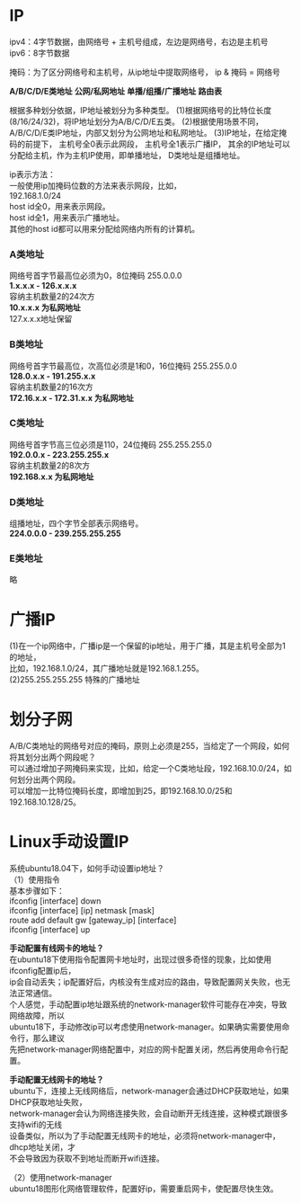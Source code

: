 # IP            
            
ipv4：4字节数据，由网络号 + 主机号组成，左边是网络号，右边是主机号            
ipv6：8字节数据            
            
掩码：为了区分网络号和主机号，从ip地址中提取网络号， ip & 掩码 = 网络号              

**A/B/C/D/E类地址**
**公网/私网地址**
**单播/组播/广播地址**
**路由表**

根据多种划分依据，IP地址被划分为多种类型。
(1)根据网络号的比特位长度(8/16/24/32)，将IP地址划分为A/B/C/D/E五类。
(2)根据使用场景不同，A/B/C/D/E类IP地址，内部又划分为公网地址和私网地址。
(3)IP地址，在给定掩码的前提下，
   主机号全0表示此网段，
   主机号全1表示广播IP，
   其余的IP地址可以分配给主机，作为主机IP使用，即单播地址，
   D类地址是组播地址。
        
ip表示方法：          
一般使用ip加掩码位数的方法来表示网段，比如，          
192.168.1.0/24          
host id全0，用来表示网段。          
host id全1，用来表示广播地址。          
其他的host id都可以用来分配给网络内所有的计算机。          
          
### A类地址          
网络号首字节最高位必须为0，8位掩码 255.0.0.0            
**1.x.x.x - 126.x.x.x**            
容纳主机数量2的24次方            
**10.x.x.x 为私网地址**            
127.x.x.x地址保留            
            
            
### B类地址          
网络号首字节最高位，次高位必须是1和0，16位掩码 255.255.0.0            
**128.0.x.x - 191.255.x.x**               
容纳主机数量2的16次方            
**172.16.x.x - 172.31.x.x 为私网地址**            
            
            
### C类地址          
网络号首字节高三位必须是110，24位掩码 255.255.255.0            
**192.0.0.x - 223.255.255.x**            
容纳主机数量2的8次方            
**192.168.x.x 为私网地址**            
            
        
### D类地址            
组播地址，四个字节全部表示网络号。          
**224.0.0.0 - 239.255.255.255**          
          
            
### E类地址            
略          
        
# 广播IP        
(1)在一个ip网络中，广播ip是一个保留的ip地址，用于广播，其是主机号全部为1的地址，          
   比如，192.168.1.0/24，其广播地址就是192.168.1.255。          
(2)255.255.255.255 特殊的广播地址    
    
# 划分子网            
A/B/C类地址的网络号对应的掩码，原则上必须是255，当给定了一个网段，如何将其划分出两个网段呢？    
可以通过增加子网掩码来实现，比如，给定一个C类地址段，192.168.10.0/24，如何划分出两个网段。  
可以增加一比特位掩码长度，即增加到25，即192.168.10.0/25和192.168.10.128/25。  
      
# Linux手动设置IP      
系统ubuntu18.04下，如何手动设置ip地址？        
（1）使用指令        
基本步骤如下：        
ifconfig  [interface]  down       
ifconfig  [interface]  [ip]  netmask  [mask]       
route add default gw [gateway_ip] [interface]     
ifconfig  [interface]  up       
    
**手动配置有线网卡的地址？**    
在ubuntu18下使用指令配置网卡地址时，出现过很多奇怪的现象，比如使用ifconfig配置ip后，      
ip会自动丢失；ip配置好后，内核没有生成对应的路由，导致配置网关失败，也无法正常通信。        
个人感觉，手动配置ip地址跟系统的network-manager软件可能存在冲突，导致网络故障，所以      
ubuntu18下，手动修改ip可以考虑使用network-manager。如果确实需要使用命令行，那么建议      
先把network-manager网络配置中，对应的网卡配置关闭，然后再使用命令行配置。      
    
**手动配置无线网卡的地址？**    
ubuntu下，连接上无线网络后，network-manager会通过DHCP获取地址，如果DHCP获取地址失败，    
network-manager会认为网络连接失败，会自动断开无线连接，这种模式跟很多支持wifi的无线    
设备类似，所以为了手动配置无线网卡的地址，必须将network-manager中，dhcp地址关闭，才    
不会导致因为获取不到地址而断开wifi连接。    
      
（2）使用network-manager      
ubuntu18图形化网络管理软件，配置好ip，需要重启网卡，使配置尽快生效。        
